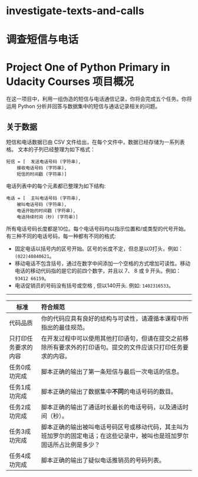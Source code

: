 # investigate-texts-and-calls
# 调查短信与电话
Project One of Python Primary in Udacity Courses
项目概况
================
在这一项目中，利用一组伪造的短信与电话通信记录，你将会完成五个任务。你将运用 Python 分析并回答与数据集中的短信与通话记录相关的问题。


关于数据
---------

短信和电话数据已由 CSV 文件给出，在每个文件中，数据已经存储为一系列表格。
文本的子列已经整理为如下格式：

```
短信 = [	发送电话号码 (字符串),
	接收电话号码 (字符串),
	短信的时间戳 (字符串)]
```
电话列表中的每个元素都已整理为如下结构:

```
电话 = [	主叫电话号码 (字符串),
	被叫电话号码 (字符串),
	电话开始的时间戳 (字符串),
	电话持续时间（秒) (字符串)]
```

所有电话号码长度都是10位。每个电话号码均以指示位置和/或类型的代号开始。有三种不同的电话号码，每一种都有不同的格式:

* 固定电话以括号内的区号开始。区号的长度不定，但总是以0打头，例如：`(022)40840621`。
* 移动电话不包含括号，通过在数字中间添加一个空格的方式增加可读性。移动电话的移动代码指的是它的前四个数字，并且以 7、 8 或 9 开头。例如：`93412 66159`。
* 电话促销员的号码没有括号或空格 , 但以140开头. 例如: `1402316533`。


---------


| 标准      | 符合规范                                     |
| ------- | :--------------------------------------- |
| 代码品质    | 你的代码应具有良好的结构与可读性，请遵循本课程中所指出的最佳规范。|
|只打印任务要求的内容 | 在开发过程中可以使用其他打印语句，但请在提交之前移除所有要求外的打印语句。提交的文件应该只打印任务要求的内容。|
| 任务0成功完成 | 脚本正确的输出了第一条短信与最后一次电话的信息。                  |
| 任务1成功完成 | 脚本正确的输出了数据集中**不同**的电话号码的数目。                 |
| 任务2成功完成 | 脚本正确的输出了通话时长最长的电话号码，以及通话时间（秒）。 |
| 任务3成功完成 | 脚本正确的输出被叫电话号码区号或移动代码，其主叫为班加罗尔的固定电话；在这些记录中，被叫也是班加罗尔固话所占比例是多少？ |
| 任务4成功完成 | 脚本正确的输出了疑似电话推销员的号码列表。                   |



